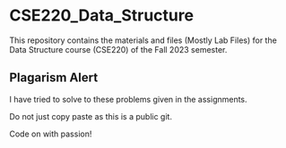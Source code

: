 # CSE220_Data_Structure

This repository contains the materials and files (Mostly Lab Files) for the Data Structure course (CSE220) of the Fall 2023 semester.

## Plagarism Alert

I have tried to solve to these problems given in the assignments.

Do not just copy paste as this is a public git.

Code on with passion!
